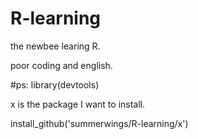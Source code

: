 # R-learning
the newbee learing R.

poor coding and english.

#ps:
library(devtools)

x is the package I want to install.

install_github('summerwings/R-learning/x') 

